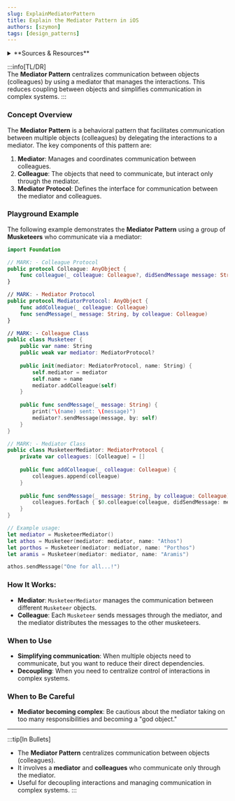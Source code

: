 ```yaml
---
slug: ExplainMediatorPattern
title: Explain the Mediator Pattern in iOS
authors: [szymon]
tags: [design_patterns]
---
```


<details>  
  <summary>**Sources & Resources**</summary>  

  **Main Source**: Ray Wenderlich - Design Patterns by Tutorials (2019)  
  **Further Reading**:  
  - [Mediator Pattern in iOS by Apple](https://developer.apple.com)  
</details>

:::info[TL/DR]  
The **Mediator Pattern** centralizes communication between objects (colleagues) by using a mediator that manages the interactions. This reduces coupling between objects and simplifies communication in complex systems.
:::

### Concept Overview

The **Mediator Pattern** is a behavioral pattern that facilitates communication between multiple objects (colleagues) by delegating the interactions to a mediator. The key components of this pattern are:

1. **Mediator**: Manages and coordinates communication between colleagues.
2. **Colleague**: The objects that need to communicate, but interact only through the mediator.
3. **Mediator Protocol**: Defines the interface for communication between the mediator and colleagues.

### Playground Example

The following example demonstrates the **Mediator Pattern** using a group of **Musketeers** who communicate via a mediator:

```swift
import Foundation

// MARK: - Colleague Protocol
public protocol Colleague: AnyObject {
    func colleague(_ colleague: Colleague?, didSendMessage message: String)
}

// MARK: - Mediator Protocol
public protocol MediatorProtocol: AnyObject {
    func addColleague(_ colleague: Colleague)
    func sendMessage(_ message: String, by colleague: Colleague)
}

// MARK: - Colleague Class
public class Musketeer {
    public var name: String
    public weak var mediator: MediatorProtocol?
    
    public init(mediator: MediatorProtocol, name: String) {
        self.mediator = mediator
        self.name = name
        mediator.addColleague(self)
    }
    
    public func sendMessage(_ message: String) {
        print("\(name) sent: \(message)")
        mediator?.sendMessage(message, by: self)
    }
}

// MARK: - Mediator Class
public class MusketeerMediator: MediatorProtocol {
    private var colleagues: [Colleague] = []
    
    public func addColleague(_ colleague: Colleague) {
        colleagues.append(colleague)
    }
    
    public func sendMessage(_ message: String, by colleague: Colleague) {
        colleagues.forEach { $0.colleague(colleague, didSendMessage: message) }
    }
}

// Example usage:
let mediator = MusketeerMediator()
let athos = Musketeer(mediator: mediator, name: "Athos")
let porthos = Musketeer(mediator: mediator, name: "Porthos")
let aramis = Musketeer(mediator: mediator, name: "Aramis")

athos.sendMessage("One for all...!")
```

### How It Works:
- **Mediator**: `MusketeerMediator` manages the communication between different `Musketeer` objects.
- **Colleague**: Each `Musketeer` sends messages through the mediator, and the mediator distributes the messages to the other musketeers.

### When to Use

- **Simplifying communication**: When multiple objects need to communicate, but you want to reduce their direct dependencies.
- **Decoupling**: When you need to centralize control of interactions in complex systems.

### When to Be Careful

- **Mediator becoming complex**: Be cautious about the mediator taking on too many responsibilities and becoming a "god object."

---

:::tip[In Bullets]
- The **Mediator Pattern** centralizes communication between objects (colleagues).
- It involves a **mediator** and **colleagues** who communicate only through the mediator.
- Useful for decoupling interactions and managing communication in complex systems.
:::
